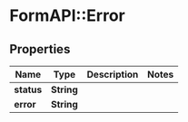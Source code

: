 # FormAPI::Error

## Properties
Name | Type | Description | Notes
------------ | ------------- | ------------- | -------------
**status** | **String** |  | 
**error** | **String** |  | 


